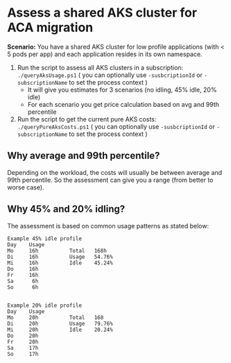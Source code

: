 # Assess a shared AKS cluster for ACA migration

**Scenario:** You have a shared AKS cluster for low profile applications (with < 5 pods per app) and each application resides in its own namespace.

 1. Run the script to assess all AKS clusters in a subscription: ``./queryAksUsage.ps1`` ( you can optionally use ``-susbcriptionId`` or ``-subscriptionName`` to set the process context )
    * It will give you estimates for 3 scenarios (no idling, 45% idle, 20% idle)
    * For each scenario you get price calculation based on avg and 99th percentile
 1. Run the script to get the current pure AKS costs: ``./queryPureAksCosts.ps1`` ( you can optionally use ``-susbcriptionId`` or ``-subscriptionName`` to set the process context )


## Why average and 99th percentile?
Depending on the workload, the costs will usually be between average and 99th percentile. So the assessment can give you a range (from better to worse case).

## Why 45% and 20% idling?
The assessment is based on common usage patterns as stated below:
```
Example 45% idle profile
Day    Usage			
Mo	   16h		    Total	168h
Di	   16h		    Usage	54.76%
Mi	   16h		    Idle	45.24%
Do	   16h			
Fr	   16h			
Sa	    6h			
So	    6h			


Example 20% idle profile
Day	   Usage			
Mo	   20h		    Total	168
Di	   20h		    Usage	79.76%
Mi	   20h		    Idle	20.24%
Do	   20h			
Fr	   20h			
Sa	   17h			
So	   17h			
```
